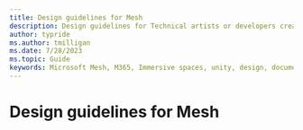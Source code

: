 ```yaml
---
title: Design guidelines for Mesh
description: Design guidelines for Technical artists or developers creating for Mesh.
author: typride
ms.author: tmilligan
ms.date: 7/28/2023
ms.topic: Guide
keywords: Microsoft Mesh, M365, Immersive spaces, unity, design, documentation, features
---
```


# Design guidelines for Mesh